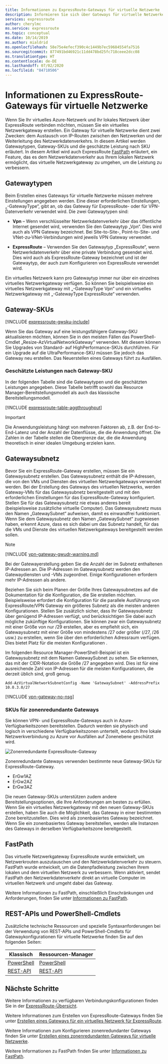 ```yaml
---
title: Informationen zu ExpressRoute-Gateways für virtuelle Netzwerke | Microsoft-Dokumentation
description: Informieren Sie sich über Gateways für virtuelle Netzwerke für ExpressRoute. Dieser Artikel enthält Informationen zu Gateway-SKUs und -Typen.
services: expressroute
author: cherylmc
ms.service: expressroute
ms.topic: conceptual
ms.date: 10/14/2019
ms.author: mialdrid
ms.openlocfilehash: 58e75e4efecf390c4c1449b7ec59684554fa7516
ms.sourcegitcommit: 877491bd46921c11dd478bd25fc718ceee2dcc08
ms.translationtype: HT
ms.contentlocale: de-DE
ms.lasthandoff: 07/02/2020
ms.locfileid: "84710506"
---
```

# <a name="about-expressroute-virtual-network-gateways"></a>Informationen zu ExpressRoute-Gateways für virtuelle Netzwerke

Wenn Sie Ihr virtuelles Azure-Netzwerk und Ihr lokales Netzwerk über ExpressRoute verbinden möchten, müssen Sie ein virtuelles Netzwerkgateway erstellen. Ein Gateway für virtuelle Netzwerke dient zwei Zwecken: dem Austausch von IP-Routen zwischen den Netzwerken und der Weiterleitung des Netzwerkdatenverkehrs. In diesem Artikel werden Gatewaytypen, Gateway-SKUs und die geschätzte Leistung nach SKU erläutert. In diesem Artikel wird auch ExpressRoute [FastPath](#fastpath) erläutert, ein Feature, das es dem Netzwerkdatenverkehr aus Ihrem lokalen Netzwerk ermöglicht, das virtuelle Netzwerkgateway zu umgehen, um die Leistung zu verbessern.

## <a name="gateway-types"></a>Gatewaytypen

Beim Erstellen eines Gateways für virtuelle Netzwerke müssen mehrere Einstellungen angegeben werden. Eine dieser erforderlichen Einstellungen, „-GatewayType“, gibt an, ob das Gateway für ExpressRoute- oder für VPN-Datenverkehr verwendet wird. Die zwei Gatewaytypen sind:

* **Vpn** – Wenn verschlüsselter Netzwerkdatenverkehr über das öffentliche Internet gesendet wird, verwenden Sie den Gatewaytyp „Vpn“. Dies wird auch als VPN Gateway bezeichnet. Bei Site-to-Site-, Point-to-Site- und VNet-zu-VNet-Verbindungen wird jeweils VPN Gateway verwendet.

* **ExpressRoute** – Verwenden Sie den Gatewaytyp „ExpressRoute“, wenn Netzwerkdatenverkehr über eine private Verbindung gesendet wird. Dies wird auch als ExpressRoute-Gateway bezeichnet und ist der Gatewaytyp, der auch zum Konfigurieren von ExpressRoute verwendet wird.

Ein virtuelles Netzwerk kann pro Gatewaytyp immer nur über ein einzelnes virtuelles Netzwerkgateway verfügen. So können Sie beispielsweise ein virtuelles Netzwerkgateway mit „-GatewayType Vpn“ und ein virtuelles Netzwerkgateway mit „-GatewayType ExpressRoute“ verwenden.

## <a name="gateway-skus"></a><a name="gwsku"></a>Gateway-SKUs
[!INCLUDE [expressroute-gwsku-include](../../includes/expressroute-gwsku-include.md)]

Wenn Sie das Gateway auf eine leistungsfähigere Gateway-SKU aktualisieren möchten, können Sie in den meisten Fällen das PowerShell-Cmdlet „Resize-AzVirtualNetworkGateway“ verwenden. Mit diesem können Sie Upgrades von Standard- auf HighPerformance-SKUs durchführen. Für ein Upgrade auf die UltraPerformance-SKU müssen Sie jedoch das Gateway neu erstellen. Das Neuerstellen eines Gateways führt zu Ausfällen.

### <a name="estimated-performances-by-gateway-sku"></a><a name="aggthroughput"></a>Geschätzte Leistungen nach Gateway-SKU
In der folgenden Tabelle sind die Gatewaytypen und die geschätzten Leistungen angegeben. Diese Tabelle betrifft sowohl das Resource Manager-Bereitstellungsmodell als auch das klassische Bereitstellungsmodell.

[!INCLUDE [expressroute-table-aggthroughput](../../includes/expressroute-table-aggtput-include.md)]

> [!IMPORTANT]
> Die Anwendungsleistung hängt von mehreren Faktoren ab, z.B. der End-to-End-Latenz und der Anzahl der Datenflüsse, die die Anwendung öffnet. Die Zahlen in der Tabelle stellen die Obergrenze dar, die die Anwendung theoretisch in einer idealen Umgebung erzielen kann.
>
>

## <a name="gateway-subnet"></a><a name="gwsub"></a>Gatewaysubnetz

Bevor Sie ein ExpressRoute-Gateway erstellen, müssen Sie ein Gatewaysubnetz erstellen. Das Gatewaysubnetz enthält die IP-Adressen, die von den VMs und Diensten des virtuellen Netzwerkgateways verwendet werden. Bei der Erstellung des Gateways des virtuellen Netzwerks, werden Gateway-VMs für das Gatewaysubnetz bereitgestellt und mit den erforderlichen Einstellungen für das ExpressRoute-Gateway konfiguriert. Stellen Sie für das Gatewaysubnetz nie etwas anderes bereit (beispielsweise zusätzliche virtuelle Computer). Das Gatewaysubnetz muss den Namen „GatewaySubnet“ aufweisen, damit es einwandfrei funktioniert. Wenn Sie dem Gatewaysubnetz den Namen „GatewaySubnet“ zugewiesen haben, erkennt Azure, dass es sich dabei um das Subnetz handelt, für das die VMs und Dienste des virtuellen Netzwerkgateways bereitgestellt werden sollen.

>[!NOTE]
>[!INCLUDE [vpn-gateway-gwudr-warning.md](../../includes/vpn-gateway-gwudr-warning.md)]
>

Bei der Gatewayerstellung geben Sie die Anzahl der im Subnetz enthaltenen IP-Adressen an. Die IP-Adressen im Gatewaysubnetz werden den Gatewaydiensten und -VMs zugeordnet. Einige Konfigurationen erfordern mehr IP-Adressen als andere. 

Beziehen Sie sich beim Planen der Größe Ihres Gatewaysubnetzes auf die Dokumentation für die Konfiguration, die Sie erstellen möchten. Beispielsweise erfordert die Konfiguration für die parallele Ausführung von ExpressRoute/VPN Gateway ein größeres Subnetz als die meisten anderen Konfigurationen. Stellen Sie zusätzlich sicher, dass Ihr Gatewaysubnetz über genügend IP-Adressen verfügt, und berücksichtigen Sie dabei auch mögliche zukünftige Konfigurationen. Sie können zwar ein Gatewaysubnetz mit einer Größe von nur /29 erstellen, aber es empfiehlt sich, ein Gatewaysubnetz mit einer Größe von mindestens /27 oder größer (/27, /26 usw.) zu erstellen, wenn Sie über den erforderlichen Adressraum verfügen. Dies bietet Platz für die meisten Konfigurationen .

Im folgenden Resource Manager-PowerShell-Beispiel ist ein Gatewaysubnetz mit dem Namen GatewaySubnet zu sehen. Sie erkennen, das mit der CIDR-Notation die Größe /27 angegeben wird. Dies ist für eine ausreichende Zahl von IP-Adressen für die meisten Konfigurationen, die derzeit üblich sind, groß genug.

```azurepowershell-interactive
Add-AzVirtualNetworkSubnetConfig -Name 'GatewaySubnet' -AddressPrefix 10.0.3.0/27
```

[!INCLUDE [vpn-gateway-no-nsg](../../includes/vpn-gateway-no-nsg-include.md)]

### <a name="zone-redundant-gateway-skus"></a><a name="zrgw"></a>SKUs für zonenredundante Gateways

Sie können VPN- und ExpressRoute-Gateways auch in Azure-Verfügbarkeitszonen bereitstellen. Dadurch werden sie physisch und logisch in verschiedene Verfügbarkeitszonen unterteilt, wodurch Ihre lokale Netzwerkverbindung zu Azure vor Ausfällen auf Zonenebene geschützt wird.

![Zonenredundante ExpressRoute-Gateway](./media/expressroute-about-virtual-network-gateways/zone-redundant.png)

Zonenredundante Gateways verwenden bestimmte neue Gateway-SKUs für ExpressRoute-Gateway.

* ErGw1AZ
* ErGw2AZ
* ErGw3AZ

Die neuen Gateway-SKUs unterstützen zudem andere Bereitstellungsoptionen, die Ihre Anforderungen am besten zu erfüllen. Wenn Sie ein virtuelles Netzwerkgateway mit den neuen Gateway-SKUs erstellen, haben Sie auch die Möglichkeit, das Gateway in einer bestimmten Zone bereitzustellen. Dies wird als zonenbasiertes Gateway bezeichnet. Wenn Sie ein zonenbasiertes Gateway bereitstellen, werden alle Instanzen des Gateways in derselben Verfügbarkeitszone bereitgestellt.

## <a name="fastpath"></a><a name="fastpath"></a>FastPath

Das virtuelle Netzwerkgateway ExpressRoute wurde entwickelt, um Netzwerkrouten auszutauschen und den Netzwerkdatenverkehr zu steuern. FastPath wurde entwickelt, um die Datenpfadleistung zwischen Ihrem lokalen und dem virtuellen Netzwerk zu verbessern. Wenn aktiviert, sendet FastPath den Netzwerkdatenverkehr direkt an virtuelle Computer im virtuellen Netzwerk und umgeht dabei das Gateway.

Weitere Informationen zu FastPath, einschließlich Einschränkungen und Anforderungen, finden Sie unter [Informationen zu FastPath](about-fastpath.md).

## <a name="rest-apis-and-powershell-cmdlets"></a><a name="resources"></a>REST-APIs und PowerShell-Cmdlets
Zusätzliche technische Ressourcen und spezielle Syntaxanforderungen bei der Verwendung von REST-APIs und PowerShell-Cmdlets für Gatewaykonfigurationen für virtuelle Netzwerke finden Sie auf den folgenden Seiten:

| **Klassisch** | **Ressourcen-Manager** |
| --- | --- |
| [PowerShell](https://docs.microsoft.com/powershell/module/servicemanagement/azure/?view=azuresmps-4.0.0#azure) |[PowerShell](https://docs.microsoft.com/powershell/module/az.network#networking) |
| [REST-API](https://msdn.microsoft.com/library/jj154113.aspx) |[REST-API](https://msdn.microsoft.com/library/mt163859.aspx) |

## <a name="next-steps"></a>Nächste Schritte

Weitere Informationen zu verfügbaren Verbindungskonfigurationen finden Sie in der [ExpressRoute-Übersicht](expressroute-introduction.md).

Weitere Informationen zum Erstellen von ExpressRoute-Gateways finden Sie unter [Erstellen eines Gateways für ein virtuelles Netzwerk für ExpressRoute](expressroute-howto-add-gateway-resource-manager.md).

Weitere Informationen zum Konfigurieren zonenredundanter Gateways finden Sie unter [Erstellen eines zonenredundanten Gateways für virtuelle Netzwerke](../../articles/vpn-gateway/create-zone-redundant-vnet-gateway.md).

Weitere Informationen zu FastPath finden Sie unter [Informationen zu FastPath](about-fastpath.md).